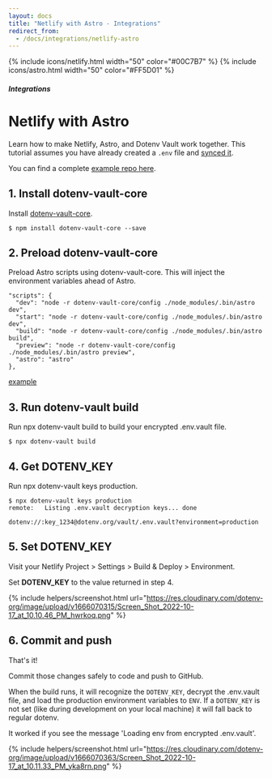 ```yaml
---
layout: docs
title: "Netlify with Astro - Integrations"
redirect_from:
  - /docs/integrations/netlify-astro
---
```


{% include icons/netlify.html width="50" color="#00C7B7" %}
{% include icons/astro.html width="50" color="#FF5D01" %}

##### Integrations

# Netlify with Astro

Learn how to make Netlify, Astro, and Dotenv Vault work together. This tutorial assumes you have already created a `.env` file and [synced it](/docs/tutorials/sync).

You can find a complete [example repo here](https://github.com/dotenv-org/integration-example-netlify-astro).

## 1. Install dotenv-vault-core

Install [dotenv-vault-core](https://github.com/dotenv-org/dotenv-vault-core).

```
$ npm install dotenv-vault-core --save
```

## 2. Preload dotenv-vault-core

Preload Astro scripts using dotenv-vault-core. This will inject the environment variables ahead of Astro.

```
"scripts": {
  "dev": "node -r dotenv-vault-core/config ./node_modules/.bin/astro dev",
  "start": "node -r dotenv-vault-core/config ./node_modules/.bin/astro dev",
  "build": "node -r dotenv-vault-core/config ./node_modules/.bin/astro build",
  "preview": "node -r dotenv-vault-core/config ./node_modules/.bin/astro preview",
  "astro": "astro"
},
```
[example](https://github.com/dotenv-org/integration-example-netlify-astro/blob/master/package.json)

## 3. Run dotenv-vault build

Run npx dotenv-vault build to build your encrypted .env.vault file.

```
$ npx dotenv-vault build
```

## 4. Get DOTENV_KEY

Run npx dotenv-vault keys production.

```
$ npx dotenv-vault keys production
remote:   Listing .env.vault decryption keys... done

dotenv://:key_1234@dotenv.org/vault/.env.vault?environment=production
```

## 5. Set DOTENV_KEY

Visit your Netlify Project > Settings > Build & Deploy > Environment.

Set **DOTENV_KEY** to the value returned in step 4.

{% include helpers/screenshot.html url="https://res.cloudinary.com/dotenv-org/image/upload/v1666070315/Screen_Shot_2022-10-17_at_10.10.46_PM_hwrkoq.png" %}

## 6. Commit and push

That's it!

Commit those changes safely to code and push to GitHub.

When the build runs, it will recognize the `DOTENV_KEY`, decrypt the .env.vault file, and load the production environment variables to `ENV`. If a `DOTENV_KEY` is not set (like during development on your local machine) it will fall back to regular dotenv.

It worked if you see the message 'Loading env from encrypted .env.vault'.

{% include helpers/screenshot.html url="https://res.cloudinary.com/dotenv-org/image/upload/v1666070363/Screen_Shot_2022-10-17_at_10.11.33_PM_yka8rn.png" %}

